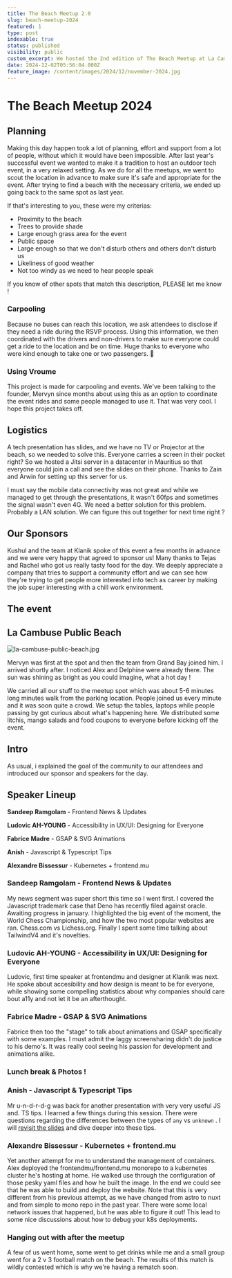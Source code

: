 ```yaml
---
title: The Beach Meetup 2.0
slug: beach-meetup-2024
featured: 1
type: post
indexable: true
status: published
visibility: public
custom_excerpt: We hosted the 2nd edition of The Beach Meetup at La Cambuse with 40 people attending tech talks
date: 2024-12-02T05:56:04.000Z
feature_image: /content/images/2024/12/november-2024.jpg
---
```


# The Beach Meetup 2024

## Planning

Making this day happen took a lot of planning, effort and support from a lot of people, without which it would have been impossible. After last year's successful event we wanted to make it a tradition to host an outdoor tech event, in a very relaxed setting. As we do for all the meetups, we went to scout the location in advance to make sure it's safe and appropriate for the event. After trying to find a beach with the necessary criteria, we ended up going back to the same spot as last year.

If that's interesting to you, these were my criterias:

- Proximity to the beach
- Trees to provide shade
- Large enough grass area for the event
- Public space
- Large enough so that we don't disturb others and others don't disturb us
- Likeliness of good weather
- Not too windy as we need to hear people speak

If you know of other spots that match this description, PLEASE let me know !

### Carpooling

Because no buses can reach this location, we ask attendees to disclose if they need a ride during the RSVP process. Using this information, we then coordinated with the drivers and non-drivers to make sure everyone could get a ride to the location and be on time. Huge thanks to everyone who were kind enough to take one or two passengers. 🙏

### Using Vroume

This project is made for carpooling and events. We've been talking to the founder, Mervyn since months about using this as an option to coordinate the event rides and some people managed to use it. That was very cool. I hope this project takes off.

## Logistics

A tech presentation has slides, and we have no TV or Projector at the beach, so we needed to solve this. Everyone carries a screen in their pocket right? So we hosted a Jitsi server in a datacenter in Mauritius so that everyone could join a call and see the slides on their phone. Thanks to Zain and Arwin for setting up this server for us.

I must say the mobile data connectivity was not great and while we managed to get through the presentations, it wasn't 60fps and sometimes the signal wasn't even 4G. We need a better solution for this problem. Probably a LAN solution. We can figure this out together for next time right ?

## Our Sponsors

Kushul and the team at Klanik spoke of this event a few months in advance and we were very happy that agreed to sponsor us! Many thanks to Tejas and Rachel who got us really tasty food for the day. We deeply appreciate a company that tries to support a community effort and we can see how they're trying to get people more interested into tech as career by making the job super interesting with a chill work environment.

## The event

## La Cambuse Public Beach

![la-cambuse-public-beach.jpg](/content/images/2024/12/la-cambuse-public-beach.jpg)

Mervyn was first at the spot and then the team from Grand Bay joined him. I arrived shortly after. I noticed Alex and Delphine were already there. The sun was shining as bright as you could imagine, what a hot day !

We carried all our stuff to the meetup spot which was about 5-6 minutes long minutes walk from the parking location. People joined us every minute and it was soon quite a crowd. We setup the tables, laptops while people passing by got curious about what's happening here. We distributed some litchis, mango salads and food coupons to everyone before kicking off the event.

## Intro

As usual, i explained the goal of the community to our attendees and introduced our sponsor and speakers for the day.

## Speaker Lineup

**Sandeep Ramgolam** - Frontend News & Updates

**Ludovic AH-YOUNG** - Accessibility in UX/UI: Designing for Everyone

**Fabrice Madre** - GSAP & SVG Animations

**Anish** - Javascript & Typescript Tips

**Alexandre Bissessur** - Kubernetes + frontend.mu

### **Sandeep Ramgolam** - Frontend News & Updates

My news segment was super short this time so I went first. I covered the Javascript trademark case that Deno has recently filed against oracle. Awaiting progress in january. I highlighted the big event of the moment, the World Chess Championship, and how the two most popular websites are ran. Chess.com vs Lichess.org. Finally I spent some time talking about TailwindV4 and it's novelties.

### **Ludovic AH-YOUNG** - Accessibility in UX/UI: Designing for Everyone

Ludovic, first time speaker at frontendmu and designer at Klanik was next. He spoke about accesibility and how design is meant to be for everyone, while showing some compelling statistics about why companies should care bout a11y and not let it be an afterthought.

### **Fabrice Madre** - GSAP & SVG Animations

Fabrice then too the "stage" to talk about animations and GSAP specifically with some examples. I must admit the laggy screensharing didn't do justice to his demo's. It was really cool seeing his passion for development and animations alike.

### Lunch break & Photos !

### **Anish** - Javascript & Typescript Tips

Mr u-n-d-r-d-g was back for another presentation with very very useful JS and. TS tips. I learned a few things during this session. There were questions regarding the differences between the types of `any` vs `unknown` . I will [revisit the slides](https://slides.n-d-r-d-g.com/frontend.mu/2024-11-30/JavaScript-and-TypeScript-Tips?slideIndex=0\&stepIndex=0) and dive deeper into these tips.

### **Alexandre Bissessur** - Kubernetes + frontend.mu

Yet another attempt for me to understand the management of containers. Alex deployed the frontendmu/frontend.mu monorepo to a kubernetes cluster he's hosting at home. He walked use through the configuration of those pesky yaml files and how he built the image. In the end we could see that he was able to build and deploy the website. Note that this is very different from his previous attempt, as we have changed from astro to nuxt and from simple to mono repo in the past year. There were some local network issues that happened, but he was able to figure it out! This lead to some nice discussions about how to debug your k8s deployments.

### Hanging out with after the meetup

A few of us went home, some went to get drinks while me and a small group went for a 2 v 3 football match on the beach. The results of this match is wildly contested which is why we're having a rematch soon.
